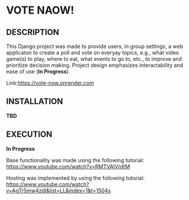 # VOTE NAOW!

## DESCRIPTION

This Django project was made to provide users, in group settings, a web applicaton to create a poll and vote on everyay topics, e.g., what video game(s) to play, where to eat, what events to go to, etc., to improve and prioritize decision making. Project design emphasizes interactability and ease of use (**In Progress**).

Link:https://vote-now.onrender.com

## INSTALLATION

**TBD**

## EXECUTION

**In Progress**

Base functionality was made using the following tutorial: https://www.youtube.com/watch?v=RMTVAIVrdtM

Hosting was implemented by using the following tutorial: https://www.youtube.com/watch?v=AgTr5mw4zdI&list=LL&index=1&t=1504s


